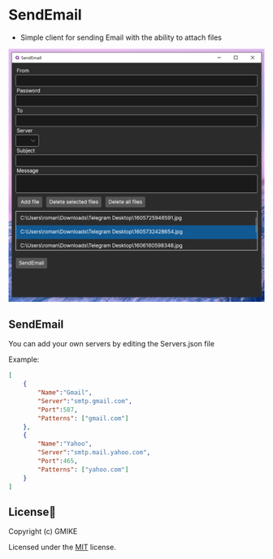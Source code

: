 # SendEmail

 - Simple client for sending Email with the ability to attach files

![](https://github.com/RomanSoloweow/SendEmail/blob/master/Example.png)


## SendEmail

You can add your own servers by editing the Servers.json file

Example: 

```Json
[
    {
        "Name":"Gmail",
        "Server":"smtp.gmail.com",
        "Port":587,
        "Patterns": ["gmail.com"]
    },
    {
        "Name":"Yahoo",
        "Server":"smtp.mail.yahoo.com",
        "Port":465,
        "Patterns": ["yahoo.com"]
    }
]
```

## License📑

Copyright (c) GMIKE

Licensed under the [MIT](LICENSE) license.
